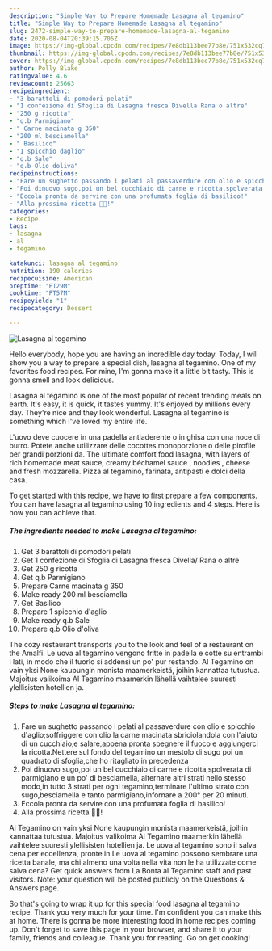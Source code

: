 ```yaml
---
description: "Simple Way to Prepare Homemade Lasagna al tegamino"
title: "Simple Way to Prepare Homemade Lasagna al tegamino"
slug: 2472-simple-way-to-prepare-homemade-lasagna-al-tegamino
date: 2020-08-04T20:39:15.705Z
image: https://img-global.cpcdn.com/recipes/7e8db113bee77b8e/751x532cq70/lasagna-al-tegamino-recipe-main-photo.jpg
thumbnail: https://img-global.cpcdn.com/recipes/7e8db113bee77b8e/751x532cq70/lasagna-al-tegamino-recipe-main-photo.jpg
cover: https://img-global.cpcdn.com/recipes/7e8db113bee77b8e/751x532cq70/lasagna-al-tegamino-recipe-main-photo.jpg
author: Polly Blake
ratingvalue: 4.6
reviewcount: 25663
recipeingredient:
- "3 barattoli di pomodori pelati"
- "1 confezione di Sfoglia di Lasagna fresca Divella Rana o altre"
- "250 g ricotta"
- "q.b Parmigiano"
- " Carne macinata g 350"
- "200 ml besciamella"
- " Basilico"
- "1 spicchio daglio"
- "q.b Sale"
- "q.b Olio doliva"
recipeinstructions:
- "Fare un sughetto passando i pelati al passaverdure con olio e spicchio d&#39;aglio;soffriggere con olio la carne macinata sbriciolandola con l&#39;aiuto di un cucchiaio,e salare,appena pronta spegnere il fuoco e aggiungerci la ricotta.Nettere sul fondo del tegamino un mestolo di sugo poi un quadrato di sfoglia,che ho ritagliato in precedenza"
- "Poi dinuovo sugo,poi un bel cucchiaio di carne e ricotta,spolverata di parmigiano e un po&#39; di besciamella, alternare altri strati nello stesso modo,in tutto 3 strati per ogni tegamino,terminare l&#39;ultimo strato con sugo,besciamella e tanto parmigiano,infornare a 200° per 20 minuti."
- "Eccola pronta da servire con una profumata foglia di basilico!"
- "Alla prossima ricetta 👩‍🍳!"
categories:
- Recipe
tags:
- lasagna
- al
- tegamino

katakunci: lasagna al tegamino 
nutrition: 190 calories
recipecuisine: American
preptime: "PT29M"
cooktime: "PT57M"
recipeyield: "1"
recipecategory: Dessert

---
```



![Lasagna al tegamino](https://img-global.cpcdn.com/recipes/7e8db113bee77b8e/751x532cq70/lasagna-al-tegamino-recipe-main-photo.jpg)

Hello everybody, hope you are having an incredible day today. Today, I will show you a way to prepare a special dish, lasagna al tegamino. One of my favorites food recipes. For mine, I'm gonna make it a little bit tasty. This is gonna smell and look delicious.

Lasagna al tegamino is one of the most popular of recent trending meals on earth. It's easy, it is quick, it tastes yummy. It's enjoyed by millions every day. They're nice and they look wonderful. Lasagna al tegamino is something which I've loved my entire life.

L&#39;uovo deve cuocere in una padella antiaderente o in ghisa con una noce di burro. Potete anche utilizzare delle cocottes monoporzione o delle pirofile per grandi porzioni da. The ultimate comfort food lasagna, with layers of rich homemade meat sauce, creamy béchamel sauce , noodles , cheese and fresh mozzarella. Pizza al tegamino, farinata, antipasti e dolci della casa.


To get started with this recipe, we have to first prepare a few components. You can have lasagna al tegamino using 10 ingredients and 4 steps. Here is how you can achieve that.

<!--inarticleads1-->

##### The ingredients needed to make Lasagna al tegamino:

1. Get 3 barattoli di pomodori pelati
1. Get 1 confezione di Sfoglia di Lasagna fresca Divella/ Rana o altre
1. Get 250 g ricotta
1. Get q.b Parmigiano
1. Prepare  Carne macinata g 350
1. Make ready 200 ml besciamella
1. Get  Basilico
1. Prepare 1 spicchio d&#39;aglio
1. Make ready q.b Sale
1. Prepare q.b Olio d&#39;oliva


The cozy restaurant transports you to the look and feel of a restaurant on the Amalfi. Le uova al tegamino vengono fritte in padella e cotte su entrambi i lati, in modo che il tuorlo si addensi un po&#39; pur restando. Al Tegamino on vain yksi None kaupungin monista maamerkeistä, joihin kannattaa tutustua. Majoitus valikoima Al Tegamino maamerkin lähellä vaihtelee suuresti ylellisisten hotellien ja. 

<!--inarticleads2-->

##### Steps to make Lasagna al tegamino:

1. Fare un sughetto passando i pelati al passaverdure con olio e spicchio d&#39;aglio;soffriggere con olio la carne macinata sbriciolandola con l&#39;aiuto di un cucchiaio,e salare,appena pronta spegnere il fuoco e aggiungerci la ricotta.Nettere sul fondo del tegamino un mestolo di sugo poi un quadrato di sfoglia,che ho ritagliato in precedenza
1. Poi dinuovo sugo,poi un bel cucchiaio di carne e ricotta,spolverata di parmigiano e un po&#39; di besciamella, alternare altri strati nello stesso modo,in tutto 3 strati per ogni tegamino,terminare l&#39;ultimo strato con sugo,besciamella e tanto parmigiano,infornare a 200° per 20 minuti.
1. Eccola pronta da servire con una profumata foglia di basilico!
1. Alla prossima ricetta 👩‍🍳!


Al Tegamino on vain yksi None kaupungin monista maamerkeistä, joihin kannattaa tutustua. Majoitus valikoima Al Tegamino maamerkin lähellä vaihtelee suuresti ylellisisten hotellien ja. Le uova al tegamino sono il salva cena per eccellenza, pronte in Le uova al tegamino possono sembrare una ricetta banale, ma chi almeno una volta nella vita non le ha utilizzate come salva cena? Get quick answers from La Bonta al Tegamino staff and past visitors. Note: your question will be posted publicly on the Questions &amp; Answers page. 

So that's going to wrap it up for this special food lasagna al tegamino recipe. Thank you very much for your time. I'm confident you can make this at home. There is gonna be more interesting food in home recipes coming up. Don't forget to save this page in your browser, and share it to your family, friends and colleague. Thank you for reading. Go on get cooking!
